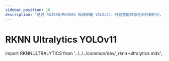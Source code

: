 ```yaml
---
sidebar_position: 16
description: "通过 RK3588/RK356X 板端部署 YOLOv11，开启智能目标检测的新时代，让技术与人文关怀在精准识别中完美融合"
---
```


# RKNN Ultralytics YOLOv11

import RKNNULTRALYTICS from '../../../common/dev/\_rknn-ultralytics.mdx';

<RKNNULTRALYTICS />
